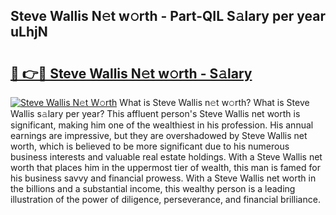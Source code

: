 ## Steve Wallis N𝚎t w𝚘rth - Part-QIL S𝚊lary per year uLhjN

# <h2><a href="http://gc1hm48.nevu.top/?p=Steve+Wallis">🔗 👉🔴 Steve Wallis N𝚎t w𝚘rth - S𝚊lary</a></h2>

[![Steve Wallis N𝚎t W𝚘rth](https://i.imgur.com/Oavwk0R.jpeg)](http://gc1hm48.nevu.top/?p=Steve+Wallis)
What is Steve Wallis n𝚎t w𝚘rth? What is Steve Wallis s𝚊lary per year?
This affluent person's Steve Wallis net worth is significant, making him one of the wealthiest in his profession. His annual earnings are impressive, but they are overshadowed by Steve Wallis net worth, which is believed to be more significant due to his numerous business interests and valuable real estate holdings. With a Steve Wallis net worth that places him in the uppermost tier of wealth, this man is famed for his business savvy and financial prowess. With a Steve Wallis net worth in the billions and a substantial income, this wealthy person is a leading illustration of the power of diligence, perseverance, and financial brilliance.

